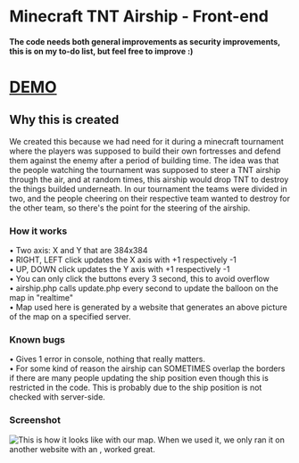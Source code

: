 # Minecraft TNT Airship - Front-end
#### The code needs both general improvements as security improvements, this is on my to-do list, but feel free to improve :)

# [DEMO](https://crizzly.fi/demo-airship)

## Why this is created
We created this because we had need for it during a minecraft tournament where the players was supposed to build their own fortresses and defend them against the enemy after a period of building time. The idea was that the people watching the tournament was supposed to steer a TNT airship through the air, and at random times, this airship would drop TNT to destroy the things builded underneath. In our tournament the teams were divided in two, and the people cheering on their respective team wanted to destroy for the other team, so there's the point for the steering of the airship.

### How it works
• Two axis: X and Y that are 384x384 <br>
• RIGHT, LEFT click updates the X axis with +1 respectively -1 <br>
• UP, DOWN click updates the Y axis with +1 respectively -1 <br>
• You can only click the buttons every 3 second, this to avoid overflow<br>
• airship.php calls update.php every second to update the balloon on the map in "realtime" <br>
• Map used here is generated by a website that generates an above picture of the map on a specified server. <br>

### Known bugs 
• Gives 1 error in console, nothing that really matters. <br>
• For some kind of reason the airship can SOMETIMES overlap the borders if there are many people updating the ship position even though this is restricted in the code. This is probably due to the ship position is not checked with server-side.

### Screenshot
![This is how it looks like with our map. When we used it, we only ran it on another website with an <iframe>, worked great.](https://i.gyazo.com/1c70f3de3b6e2327bbecdefac3f93d62.png)
